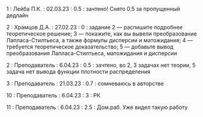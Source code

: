 1 : Лейба П.К. : 02.03.23 : 0.5 : зачтено! Снято 0.5 за пропущенный дедлайн

2 : Храмцов Д.А. : 27.02.23 : 0 : задание 2 — распишите подробнее теоретическое решение; 3 — покажите, как вы вывели преобразование Лапласа-Стилтьеса, а также формулы дисперсии и матожидания; 4 — требуется теоретическое доказательство; 5 — добавьте вывод преобразования Лапласа-Стилтьеса, матожидания и дисперсии

2 : Преподаватель : 6.04.23 : 0.5 : зачтено, во 2, 3 задачах нет теории, 5 задача нет вывода функции плотности распределения

3 : Преподаватель : 21.03.23 : 0.7 : сомневаюсь в авторстве

10 : Преподаватель : 6.04.23 : 3 : РК

11 : Преподаватель : 6.04.23 : 2.5 : Дом.раб. Уже видел такую работу
